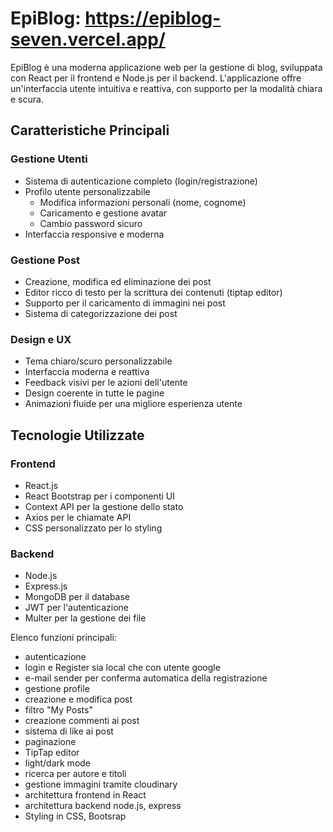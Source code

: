 

# EpiBlog: https://epiblog-seven.vercel.app/

EpiBlog è una moderna applicazione web per la gestione di blog, sviluppata con React per il frontend e Node.js per il backend. L'applicazione offre un'interfaccia utente intuitiva e reattiva, con supporto per la modalità chiara e scura.

## Caratteristiche Principali

### Gestione Utenti
- Sistema di autenticazione completo (login/registrazione)
- Profilo utente personalizzabile
  - Modifica informazioni personali (nome, cognome)
  - Caricamento e gestione avatar
  - Cambio password sicuro
- Interfaccia responsive e moderna

### Gestione Post
- Creazione, modifica ed eliminazione dei post
- Editor ricco di testo per la scrittura dei contenuti (tiptap editor)
- Supporto per il caricamento di immagini nei post
- Sistema di categorizzazione dei post

### Design e UX
- Tema chiaro/scuro personalizzabile
- Interfaccia moderna e reattiva
- Feedback visivi per le azioni dell'utente
- Design coerente in tutte le pagine
- Animazioni fluide per una migliore esperienza utente

## Tecnologie Utilizzate

### Frontend
- React.js
- React Bootstrap per i componenti UI
- Context API per la gestione dello stato
- Axios per le chiamate API
- CSS personalizzato per lo styling

### Backend
- Node.js
- Express.js
- MongoDB per il database
- JWT per l'autenticazione
- Multer per la gestione dei file

Elenco funzioni principali:
- autenticazione
- login e Register sia local che con utente google
- e-mail sender per conferma automatica della registrazione
- gestione profile
- creazione e modifica post
- filtro "My Posts"
- creazione commenti ai post
- sistema di like ai post
- paginazione
- TipTap editor
- light/dark mode
- ricerca per autore e titoli
- gestione immagini tramite cloudinary
- architettura frontend in React
- architettura backend node.js, express
- Styling in CSS, Bootsrap
